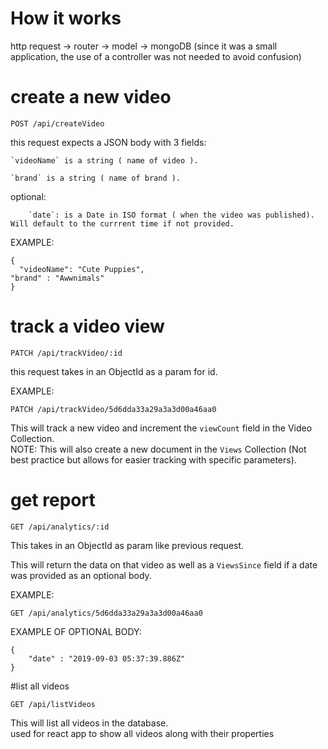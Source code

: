 # How it works

http request -> router -> model -> mongoDB
(since it was a small application, the use of a controller was not needed to avoid confusion)

# create a new video

<pre><code>POST /api/createVideo
</code></pre>

this request expects a JSON body with 3 fields:  

	`videoName` is a string ( name of video ). 
	
	`brand` is a string ( name of brand ). 
	
optional:  
 
		`date`: is a Date in ISO format ( when the video was published). Will default to the currrent time if not provided.
		
EXAMPLE:  
<pre><code>{
  "videoName": "Cute Puppies",
"brand" : "Awwnimals"
}</code></pre>  
		
# track a video view

<pre><code>PATCH /api/trackVideo/:id</code></pre>

this request takes in an ObjectId as a param for id.  

EXAMPLE:  

<pre><code>PATCH /api/trackVideo/5d6dda33a29a3a3d00a46aa0</code></pre>  

This will track a new video and increment the `viewCount` field in the Video Collection.  
NOTE: This will also create a new document in the `Views` Collection (Not best practice but allows for easier tracking with specific parameters).  

# get report

<pre><code>GET /api/analytics/:id</code></pre>  

This takes in an ObjectId as param like previous request. 

This will return the data on that video as well as a `ViewsSince` field if a date was provided as an optional body.  

EXAMPLE:  
<pre><code>GET /api/analytics/5d6dda33a29a3a3d00a46aa0</code></pre>  

EXAMPLE OF OPTIONAL BODY:  
<pre><code>{
	"date" : "2019-09-03 05:37:39.886Z"
}</code></pre>  

#list all videos

<pre><code>GET /api/listVideos</code></pre>  

This will list all videos in the database.  
used for react app to show all videos along with their properties